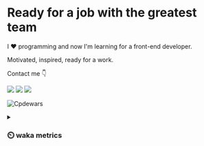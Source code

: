# Ready for a job with the greatest team

I :heart: programming and now I'm learning for a front-end developer.

Motivated, inspired, ready for a work.

Contact me :point_down:

<a href="https://vk.com/pppershin"><img src="https://img.shields.io/badge/VK--red?style=social&logo=vk"></a>
<a href="https://t.me/pppershin"><img src="https://img.shields.io/badge/telegram--red?style=social&logo=telegram"></a>
<a href="mailto:pershin.daniil.e@gmail.com"><img src="https://img.shields.io/badge/Gmail--red?style=social&logo=gmail"></a>
<!-- <a href=""><img src="https://img.shields.io/badge/blog--red?style=social"></a>
</p> -->

![Cpdewars](https://www.codewars.com/users/DANPER/badges/small)

<details><summary><h3> ⏲️ waka metrics </h3></summary>
<p>

  <!--START_SECTION:waka-->
![Code Time](http://img.shields.io/badge/Code%20Time-7%20hrs%2033%20mins-blue)

![Profile Views](http://img.shields.io/badge/Profile%20Views-513-blue)

**🐱 My GitHub Data** 

> 🏆 226 Contributions in the Year 2022
 > 
> 📦 3.2 kB Used in GitHub's Storage 
 > 
> 🚫 Not Opted to Hire
 > 
> 📜 8 Public Repositories 
 > 
> 🔑 5 Private Repositories  
 > 
**I'm an Early 🐤** 

```text
🌞 Morning    11 commits     █░░░░░░░░░░░░░░░░░░░░░░░░   4.47% 
🌆 Daytime    114 commits    ███████████░░░░░░░░░░░░░░   46.34% 
🌃 Evening    78 commits     ████████░░░░░░░░░░░░░░░░░   31.71% 
🌙 Night      43 commits     ████░░░░░░░░░░░░░░░░░░░░░   17.48%

```
📅 **I'm Most Productive on Thursday** 

```text
Monday       34 commits     ███░░░░░░░░░░░░░░░░░░░░░░   13.82% 
Tuesday      30 commits     ███░░░░░░░░░░░░░░░░░░░░░░   12.2% 
Wednesday    40 commits     ████░░░░░░░░░░░░░░░░░░░░░   16.26% 
Thursday     47 commits     ████░░░░░░░░░░░░░░░░░░░░░   19.11% 
Friday       31 commits     ███░░░░░░░░░░░░░░░░░░░░░░   12.6% 
Saturday     17 commits     █░░░░░░░░░░░░░░░░░░░░░░░░   6.91% 
Sunday       47 commits     ████░░░░░░░░░░░░░░░░░░░░░   19.11%

```


📊 **This Week I Spent My Time On** 

```text
⌚︎ Time Zone: Europe/Moscow

💬 Programming Languages: 
Bash                     2 hrs 1 min         █████░░░░░░░░░░░░░░░░░░░░   22.36% 
Other                    1 hr 57 mins        █████░░░░░░░░░░░░░░░░░░░░   21.58% 
Git Config               1 hr 40 mins        ████░░░░░░░░░░░░░░░░░░░░░   18.61% 
JavaScript               1 hr 36 mins        ████░░░░░░░░░░░░░░░░░░░░░   17.85% 
Git                      44 mins             ██░░░░░░░░░░░░░░░░░░░░░░░   8.29%

🔥 Editors: 
VS Code                  4 hrs 52 mins       ███████████████░░░░░░░░░░   62.57% 
Neovim                   2 hrs 55 mins       █████████░░░░░░░░░░░░░░░░   37.43%

🐱‍💻 Projects: 
hexlet-sicp              4 hrs 46 mins       ████████████░░░░░░░░░░░░░   49.16% 
frontend-project-lvl2    2 hrs 45 mins       ███████░░░░░░░░░░░░░░░░░░   28.35% 
dp                       1 hr 45 mins        ████░░░░░░░░░░░░░░░░░░░░░   18.03% 
Unknown Project          16 mins             ░░░░░░░░░░░░░░░░░░░░░░░░░   2.89% 
hexlet-sicp-1            6 mins              ░░░░░░░░░░░░░░░░░░░░░░░░░   1.09%

💻 Operating System: 
Linux                    7 hrs 48 mins       █████████████████████████   100.0%

```

**I Mostly Code in JavaScript** 

```text
JavaScript               4 repos             ███████████░░░░░░░░░░░░░░   44.44% 
HTML                     2 repos             █████░░░░░░░░░░░░░░░░░░░░   22.22% 
Lua                      1 repo              ██░░░░░░░░░░░░░░░░░░░░░░░   11.11% 
Racket                   1 repo              ██░░░░░░░░░░░░░░░░░░░░░░░   11.11% 
Python                   1 repo              ██░░░░░░░░░░░░░░░░░░░░░░░   11.11%

```


**Timeline**

![Chart not found](https://raw.githubusercontent.com/pppershin/pppershin/main/charts/bar_graph.png) 


 Last Updated on 19/08/2022 00:58:13 UTC
<!--END_SECTION:waka-->

</p>
</details>
